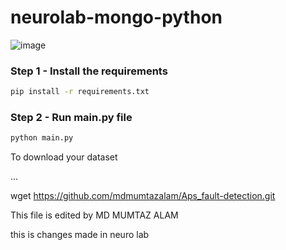 # neurolab-mongo-python

![image](https://user-images.githubusercontent.com/57321948/196933065-4b16c235-f3b9-4391-9cfe-4affcec87c35.png)

### Step 1 - Install the requirements

```bash
pip install -r requirements.txt
```

### Step 2 - Run main.py file

```bash
python main.py
```


To download your dataset

...

wget https://github.com/mdmumtazalam/Aps_fault-detection.git

This file is edited by MD MUMTAZ ALAM

this is changes made in neuro lab

